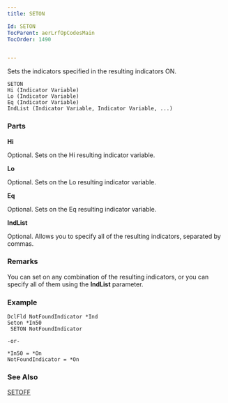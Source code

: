```yaml
---
title: SETON

Id: SETON
TocParent: aerLrfOpCodesMain
TocOrder: 1490


---
```


Sets the indicators specified in the resulting indicators ON.

```
SETON 
Hi (Indicator Variable)
Lo (Indicator Variable)
Eq (Indicator Variable)
IndList (Indicator Variable, Indicator Variable, ...)
```

### Parts

**Hi** 

Optional. Sets on the Hi resulting indicator variable.


**Lo** 

Optional. Sets on the Lo resulting indicator variable.


**Eq** 

Optional. Sets on the Eq resulting indicator variable.


**IndList** 

Optional. Allows you to specify all of the resulting indicators, separated by commas.


### Remarks
You can set on any combination of the resulting indicators, or you can specify all of them using the **IndList** parameter. 

### Example

```
DclFld NotFoundIndicator *Ind
Seton *In50
 SETON NotFoundIndicator

-or-

*In50 = *On
NotFoundIndicator = *On
```

### See Also
[SETOFF](SETOFF.html) 

